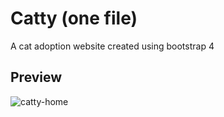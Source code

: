 # Catty (one file)

A cat adoption website created using bootstrap 4

## Preview

![catty-home](https://user-images.githubusercontent.com/45134925/141972551-1a61af6b-246c-4911-a997-1c0e3b5dd51c.png)
